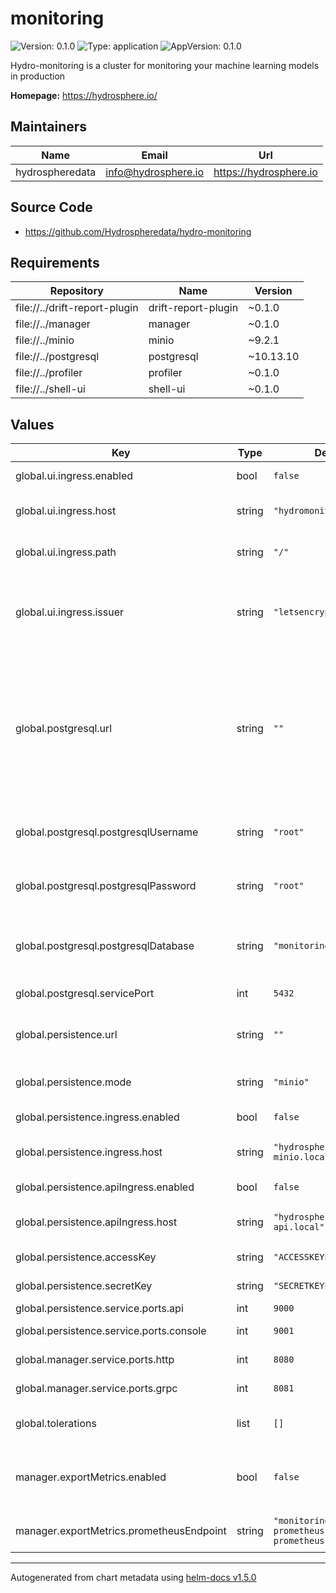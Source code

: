 # monitoring

![Version: 0.1.0](https://img.shields.io/badge/Version-0.1.0-informational?style=flat-square) ![Type: application](https://img.shields.io/badge/Type-application-informational?style=flat-square) ![AppVersion: 0.1.0](https://img.shields.io/badge/AppVersion-0.1.0-informational?style=flat-square)

Hydro-monitoring is a cluster for monitoring your machine learning models in production

**Homepage:** <https://hydrosphere.io/>

## Maintainers

| Name | Email | Url |
| ---- | ------ | --- |
| hydrospheredata | info@hydrosphere.io | https://hydrosphere.io |

## Source Code

* <https://github.com/Hydrospheredata/hydro-monitoring>

## Requirements

| Repository | Name | Version |
|------------|------|---------|
| file://../drift-report-plugin | drift-report-plugin | ~0.1.0 |
| file://../manager | manager | ~0.1.0 |
| file://../minio | minio | ~9.2.1 |
| file://../postgresql | postgresql | ~10.13.10 |
| file://../profiler | profiler | ~0.1.0 |
| file://../shell-ui | shell-ui | ~0.1.0 |

## Values

| Key | Type | Default | Description |
|-----|------|---------|-------------|
| global.ui.ingress.enabled | bool | `false` | Enable frontend ingress |
| global.ui.ingress.host | string | `"hydromonitoring.local"` | Domain name for the frontend ingress |
| global.ui.ingress.path | string | `"/"` | Path, which will match the service |
| global.ui.ingress.issuer | string | `"letsencrypt-prod"` | A name of the cert-manager issuer name, configured within the cluster |
| global.postgresql.url | string | `""` | Specify Postgresql connection string if you want to use an external Postgresql instance. If empty, an in-cluster deployment will be provisioned |
| global.postgresql.postgresqlUsername | string | `"root"` | Postgresql username. Used for an internal installation |
| global.postgresql.postgresqlPassword | string | `"root"` | Postgresql password. Used for an internal installation |
| global.postgresql.postgresqlDatabase | string | `"monitoring"` | Postgresql database name. Used for an internal installation |
| global.postgresql.servicePort | int | `5432` | Postgresql service port |
| global.persistence.url | string | `""` | Endpoint for the object storage. Compatible with S3 or Minio |
| global.persistence.mode | string | `"minio"` | Use pvc("minio") or s3("s3") |
| global.persistence.ingress.enabled | bool | `false` | Enable minio console ingress |
| global.persistence.ingress.host | string | `"hydrosphere-minio.local"` | Domain name for the minio console ingress |
| global.persistence.apiIngress.enabled | bool | `false` | Enable minio api ingress |
| global.persistence.apiIngress.host | string | `"hydrosphere-minio-api.local"` | Domain name for the minio api ingress |
| global.persistence.accessKey | string | `"ACCESSKEYEXAMPLE"` | ACCESS_KEY_ID for s3 or minio |
| global.persistence.secretKey | string | `"SECRETKEYEXAMPLE"` | SECRET_KEY_ID for s3 or minio |
| global.persistence.service.ports.api | int | `9000` | Minio api port |
| global.persistence.service.ports.console | int | `9001` | Minio console port |
| global.manager.service.ports.http | int | `8080` | manager service http port |
| global.manager.service.ports.grpc | int | `8081` | manager service grpc port |
| global.tolerations | list | `[]` | Tolerations for pods in hydro-monitoring |
| manager.exportMetrics.enabled | bool | `false` | Exporting metrics option to opentelemetry-collector |
| manager.exportMetrics.prometheusEndpoint | string | `"monitoring-kube-prometheus-prometheus:9090"` | Prometheus endpoint within the cluster |

----------------------------------------------
Autogenerated from chart metadata using [helm-docs v1.5.0](https://github.com/norwoodj/helm-docs/releases/v1.5.0)
